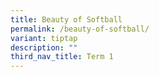 ```yaml
---
title: Beauty of Softball
permalink: /beauty-of-softball/
variant: tiptap
description: ""
third_nav_title: Term 1
---
```

